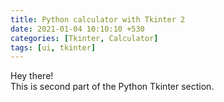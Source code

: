 ```yaml
---
title: Python calculator with Tkinter 2
date: 2021-01-04 10:10:10 +530
categories: [Tkinter, Calculator]
tags: [ui, tkinter]
---
```


Hey there!  
This is second part of the Python Tkinter section. 